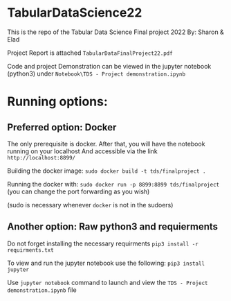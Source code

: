 # TabularDataScience22

This is the repo of the Tabular Data Science Final project 2022
By: Sharon & Elad

Project Report is attached `TabularDataFinalProject22.pdf`

Code and project Demonstration can be viewed in the jupyter notebook (python3) under `Notebook\TDS - Project demonstration.ipynb`


# Running options:
## Preferred option: Docker
The only prerequisite is docker.
After that, you will have the notebook running on your localhost And accessible via the link
`http://localhost:8899/` 


Building the docker image:
`sudo docker build -t tds/finalproject .`

Running the docker with:
`sudo docker run -p 8899:8899 tds/finalproject` (you can change the port forwarding as you wish)

(sudo is necessary whenever `docker` is not in the sudoers)



## Another option: Raw python3 and requierments

Do not forget installing the necessary requirments
`pip3 install -r requirments.txt`

To view and run the jupyter notebook use the following:
`pip3 install jupyter`

Use `jupyter notebook` command to launch and view the `TDS - Project demonstration.ipynb` file